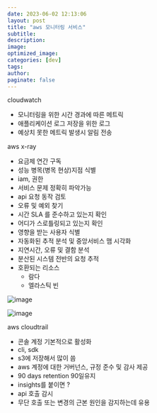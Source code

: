 ```yaml
---
date: 2023-06-02 12:13:06
layout: post
title: "aws 모니터링 서비스"
subtitle:
description:
image:
optimized_image:
categories: [dev]
tags:
author:
paginate: false
---
```


cloudwatch

- 모니터링을 위한 시간 경과에 따른 메트릭
- 애플리케이션 로그 저장을 위한 로그
- 예상치 못한 메트릭 발생시 알림 전송

aws x-ray 

- 요금제 연간 구독
- 성능 병목(병목 현상)지점 식별
- iam, 권한
- 서비스 문제 정확히 파악가능
- api 요청 동작 검토
- 오류 및 예외 찾기
- 시간 SLA 를 준수하고 있는지 확인
- 어디가 스로틀링되고 있는지 확인
- 영향을 받는 사용자 식별
- 자동화된 추적 분석 및 중앙서비스 맴 시각화
- 지연시간, 오류 및 결함 분석
- 분산된 시스템 전반의 요청 추적
- 호환되는 리소스
    - 람다
    - 엘라스틱 빈

![image](https://github.com/leesanghoon94/leesanghoon94.github.io/assets/127801771/8ed7a680-6042-438e-8223-8a0680884373)

![image](https://github.com/leesanghoon94/leesanghoon94.github.io/assets/127801771/48821ec9-cf09-45fc-89ba-346c2ee64053)

aws cloudtrail

- 콘솔 계정 기본적으로 활성화
- cli, sdk
- s3에 저장해서 많이 씀
- aws 계정에 대한 거버넌스, 규정 준수 및 감사 제공
- 90 days retention 90일유지
- insights를 붙이면 ?
- api 호출 감시
- 무단 호출 또는 변경의 근본 원인을 감지하는데 유용